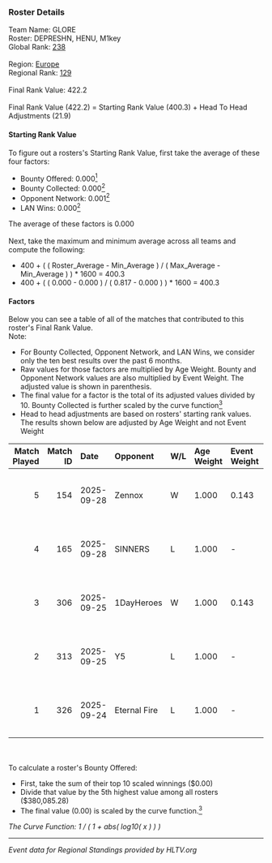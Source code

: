 ### Roster Details<br />
Team Name: GLORE<br />
Roster: DEPRESHN, HENU, M1key<br />
Global Rank: [238](../../standings_global_2025_10_06.md)<br />
<br />
Region: [Europe]( ../../standings_europe_2025_10_06.md)<br />
Regional Rank: [129]( ../../standings_europe_2025_10_06.md)<br />
<br />
Final Rank Value:  422.2<br />
<br />
Final Rank Value (422.2) = Starting Rank Value (400.3) + Head To Head Adjustments (21.9)<br />

#### Starting Rank Value<br />
To figure out a rosters's Starting Rank Value, first take the average of these four factors:<br />
- Bounty Offered: 0.000[<sup>1</sup>](#table2)
- Bounty Collected: 0.000[<sup>2</sup>](#table1)
- Opponent Network: 0.001[<sup>2</sup>](#table1)
- LAN Wins: 0.000[<sup>2</sup>](#table1)

The average of these factors is 0.000<br />
<br />
Next, take the maximum and minimum average across all teams and compute the following:<br />
- 400 + ( ( Roster_Average - Min_Average ) / ( Max_Average - Min_Average ) ) * 1600 = 400.3
- 400 + ( ( 0.000 - 0.000 ) / ( 0.817 - 0.000 ) ) * 1600 = 400.3


#### Factors<br />
Below you can see a table of all of the matches that contributed to this roster's Final Rank Value.<br />
Note:<br />

- For Bounty Collected, Opponent Network, and LAN Wins, we consider only the ten best results over the past 6 months.
- Raw values for those factors are multiplied by Age Weight. Bounty and Opponent Network values are also multiplied by Event Weight. The adjusted value is shown in parenthesis.
- The final value for a factor is the total of its adjusted values divided by 10. Bounty Collected is further scaled by the curve function[<sup>3</sup>](#curveFunction)
- Head to head adjustments are based on rosters' starting rank values. The results shown below are adjusted by Age Weight and not Event Weight
<span id="table1"></span><br />


| Match Played | Match ID | Date       | Opponent     | W/L | Age Weight | Event Weight | Bounty Collected | Opponent Network | LAN Wins  | H2H Adj. | Roster                               |
| -: | -: | :- | :- | :- | :- | :- | :- | :- | :- | -: | :- |
|            5 |      154 | 2025-09-28 | Zennox       | W   | 1.000      | 0.143        | 0.000 (0.000)    | 0.041 (0.006)    | 0 (0.000) |    15.35 | DEPRESHN, HENU, M1key, neptun, STYKO |
|            4 |      165 | 2025-09-28 | SINNERS      | L   | 1.000      | -            | -                | -                | -         |    -1.39 | DEPRESHN, HENU, M1key, neptun, STYKO |
|            3 |      306 | 2025-09-25 | 1DayHeroes   | W   | 1.000      | 0.143        | 0.000 (0.000)    | 0.000 (0.000)    | 0 (0.000) |    15.39 | DEPRESHN, HENU, M1key, neptun, STYKO |
|            2 |      313 | 2025-09-25 | Y5           | L   | 1.000      | -            | -                | -                | -         |    -5.31 | DEPRESHN, HENU, Jelo, M1key, Sm1llee |
|            1 |      326 | 2025-09-24 | Eternal Fire | L   | 1.000      | -            | -                | -                | -         |    -2.16 | DEPRESHN, HENU, Jelo, M1key, Sm1llee |

<br />
<span id="table2"></span><br />
To calculate a roster's Bounty Offered:<br />

- First, take the sum of their top 10 scaled winnings ($0.00)
- Divide that value by the 5th highest value among all rosters ($380,085.28)
- The final value (0.00) is scaled by the curve function.[<sup>3</sup>](#curveFunction)

<span id="curveFunction"></span>_The Curve Function: 1 / ( 1 + abs( log10( x ) ) )_<br />

---
_Event data for Regional Standings provided by HLTV.org_<br />
